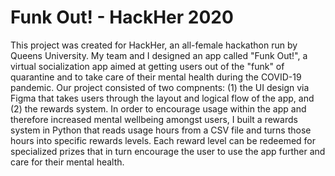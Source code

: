 # Funk Out! - HackHer 2020
This project was created  for HackHer, an all-female hackathon run by Queens University. My team and I designed an app called "Funk Out!", a virtual
socialization app aimed at getting users out of the "funk" of quarantine and to take care of their mental health during the COVID-19 pandemic. 
Our project consisted of two compnents: 
(1) the UI design via Figma that takes users through the layout and logical flow of the app, and 
(2) the rewards system. In order to encourage usage within the app and therefore increased mental wellbeing amongst users, I built a rewards system in Python 
that reads usage hours from a CSV file and turns those hours into specific rewards levels. Each reward level can be redeemed for specialized prizes that 
in turn encourage the user to use the app further and care for their mental health.
